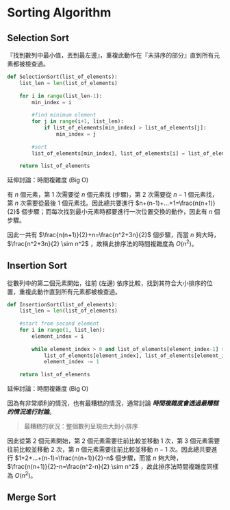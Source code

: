 # Sorting Algorithm

## Selection Sort

『找到數列中最小值，丟到最左邊』，重複此動作在『未排序的部分』直到所有元素都被檢查過。

```python
def SelectionSort(list_of_elements):
    list_len = len(list_of_elements)
  
	for i in range(list_len-1):
        min_index = i
    
        #find minimum element
        for j in range(i+1, list_len):
            if list_of_elements[min_index] > list_of_elements[j]:
                min_index = j
    
        #sort
        list_of_elements[min_index], list_of_elements[i] = list_of_elements[i], list_of_elements[min_index]
  
	return list_of_elements
```

延伸討論：時間複雜度 (Big O)

有 $n$ 個元素，第 $1$ 次需要從 $n$ 個元素找 (步驟)，第 $2$ 次需要從 $n-1$ 個元素找，第 $n$ 次需要從最後 $1$ 個元素找。因此總共要進行 $n+(n-1)+...+1=\frac{n(n+1)}{2}$ 個步驟；而每次找到最小元素時都要進行一次位置交換的動作，因此有 $n$ 個步驟。

因此一共有 $\frac{n(n+1)}{2}+n=\frac{n^2+3n}{2}$ 個步驟，而當 $n$ 夠大時， $\frac{n^2+3n}{2} \sim n^2$ ，故稱此排序法的時間複雜度為 $O(n^2)$。





## Insertion Sort

從數列中的第二個元素開始，往前 (左邊) 依序比較，找到其符合大小排序的位置，重複此動作直到所有元素都被檢查過。

```python
def InsertionSort(list_of_elements):
    list_len = len(list_of_elements)
    
    #start from second element
    for i in range(1, list_len):
        element_index = i
        
        while element_index > 0 and list_of_elements[element_index-1] > list_of_elements[element_index]:
            list_of_elements[element_index], list_of_elements[element_index-1] = list_of_elements[element_index-1], list_of_elements[element_index]
            element_index -= 1
	
    return list_of_elements
```

延伸討論：時間複雜度 (Big O)

因為有非常順利的情況，也有最糟糕的情況，通常討論 ***時間複雜度會透過最糟糕的情況進行討論***。

> 最糟糕的狀況：整個數列呈現由大到小排序
>

因此從第 $2$ 個元素開始，第 $2$ 個元素需要往前比較並移動 $1$ 次，第 $3$ 個元素需要往前比較並移動 $2$ 次，第 $n$ 個元素需要往前比較並移動 $n-1$ 次。因此總共要進行 $1+2+...+(n-1)=\frac{n(n+1)}{2}-n$ 個步驟，而當 $n$ 夠大時， $\frac{n(n+1)}{2}-n=\frac{n^2-n}{2} \sim n^2$ ，故此排序法時間複雜度同樣為 $O(n^2)$。



## Merge Sort



